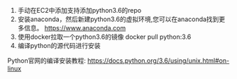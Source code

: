 1. 手动在EC2中添加支持添加python3.6的repo
2. 安装anaconda，然后新建python3.6的虚拟环境,您可以在anaconda找到更多信息。
https://www.anaconda.com 
3. 使用docker拉取一个python3.6的镜像 
docker pull python:3.6
4. 编译python的源代码进行安装

Python官网的编译安装教程:
https://docs.python.org/3.6/using/unix.html#on-linux 
